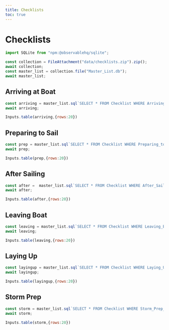 ```yaml
---
title: Checklists
toc: true
---
```


# Checklists

```js
import SQLite from "npm:@observablehq/sqlite";
```

```js
const collection = FileAttachment("data/checklists.zip").zip();
await collection;
const master_list = collection.file("Master_List.db");
await master_list;
```

## Arriving at Boat


```js
const arriving = master_list.sql`SELECT * FROM Checklist WHERE Arriving_On_Boat = 'Y'`;
await arriving;
```

```js
Inputs.table(arriving,{rows:20})
```

## Preparing to Sail

```js
const prep = master_list.sql`SELECT * FROM Checklist WHERE Preparing_to_Sail = 'Y'`;
await prep;
```

```js
Inputs.table(prep,{rows:20})
```

## After Sailing

```js
const after =  master_list.sql`SELECT * FROM Checklist WHERE After_Sailing = 'Y'`;
await after;
```

```js
Inputs.table(after,{rows:20})
```

## Leaving Boat


```js
const leaving = master_list.sql`SELECT * FROM Checklist WHERE Leaving_Boat = 'Y'`;
await leaving;
```

```js
Inputs.table(leaving,{rows:20})
```

## Laying Up


```js
const layingup = master_list.sql`SELECT * FROM Checklist WHERE Laying_Up = 'Y'`;
await layingup;
```

```js
Inputs.table(layingup,{rows:20})
```

## Storm Prep

```js
const storm = master_list.sql`SELECT * FROM Checklist WHERE Storm_Prep___Marina = 'Y'`;
await storm;
```

```js
Inputs.table(storm,{rows:20})
```
